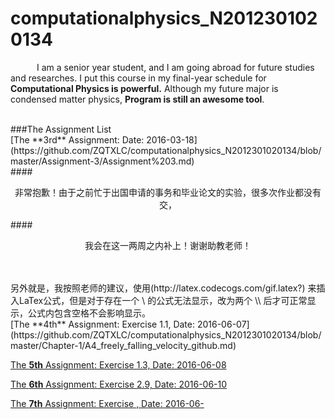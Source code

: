 # computationalphysics_N2012301020134

&emsp;&emsp;&emsp;I am a senior year student, and I am going abroad for future studies and researches.
I put this course in my final-year schedule for __Computational Physics is powerful.__
Although my future major is condensed matter physics, __Program is still an awesome tool__.

<br>
###The Assignment List

</br>
[The **3rd** Assignment: Date: 2016-03-18](https://github.com/ZQTXLC/computationalphysics_N2012301020134/blob/master/Assignment-3/Assignment%203.md)
<br>
####<p align="center">非常抱歉！由于之前忙于出国申请的事务和毕业论文的实验，很多次作业都没有交，</p>

####<p align="center">我会在这一两周之内补上！谢谢助教老师！</p>

</br>
<br>
另外就是，我按照老师的建议，使用(http://latex.codecogs.com/gif.latex?) 来插入LaTex公式，但是对于存在一个 \ 的公式无法显示，改为两个 \\ 后才可正常显示，公式内包含空格不会影响显示。

</br>
[The **4th** Assignment: Exercise 1.1, Date: 2016-06-07](https://github.com/ZQTXLC/computationalphysics_N2012301020134/blob/master/Chapter-1/A4_freely_falling_velocity_github.md)

[The **5th** Assignment: Exercise 1.3, Date: 2016-06-08](https://github.com/ZQTXLC/computationalphysics_N2012301020134/blob/master/Chapter-1/A5_friction_velocity_github.md)

[The **6th** Assignment: Exercise 2.9, Date: 2016-06-10](
https://github.com/ZQTXLC/computationalphysics_N2012301020134/blob/master/Chapter-2/A6_projectile_motion_github.md)

[The **7th** Assignment: Exercise , Date: 2016-06-]()
